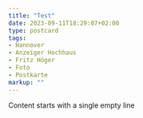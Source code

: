 ```yaml
---
title: "Test"
date: 2023-09-11T18:29:07+02:00
type: postcard
tags:
- Hannover
- Anzeiger Hochhaus
- Fritz Höger
- Foto
- Postkarte
markup: ""
---
```


Content starts with a single empty line
